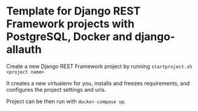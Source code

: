 # Template for Django REST Framework projects with PostgreSQL, Docker and django-allauth

Create a new Django REST Framework project by running `startproject.sh <project name>`

It creates a new virtualenv for you, installs and freezes requirements, and configures the project settings and urls.

Project can be then run with `docker-compose up`.

